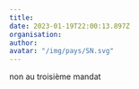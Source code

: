 ```yaml
---
title: 
date: 2023-01-19T22:00:13.897Z
organisation: 
author: 
avatar: "/img/pays/SN.svg"
---
```


non au troisième mandat